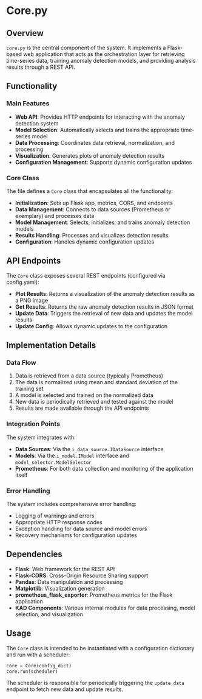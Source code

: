 # Core.py

## Overview

`core.py` is the central component of the system. It implements a Flask-based web application that acts as the orchestration layer for retrieving time-series data, training anomaly detection models, and providing analysis results through a REST API.

## Functionality

### Main Features

- **Web API**: Provides HTTP endpoints for interacting with the anomaly detection system
- **Model Selection**: Automatically selects and trains the appropriate time-series model
- **Data Processing**: Coordinates data retrieval, normalization, and processing
- **Visualization**: Generates plots of anomaly detection results
- **Configuration Management**: Supports dynamic configuration updates

### Core Class

The file defines a `Core` class that encapsulates all the functionality:

- **Initialization**: Sets up Flask app, metrics, CORS, and endpoints
- **Data Management**: Connects to data sources (Prometheus or exemplary) and processes data
- **Model Management**: Selects, initializes, and trains anomaly detection models
- **Results Handling**: Processes and visualizes detection results
- **Configuration**: Handles dynamic configuration updates

## API Endpoints

The `Core` class exposes several REST endpoints (configured via config.yaml):

- **Plot Results**: Returns a visualization of the anomaly detection results as a PNG image
- **Get Results**: Returns the raw anomaly detection results in JSON format
- **Update Data**: Triggers the retrieval of new data and updates the model results
- **Update Config**: Allows dynamic updates to the configuration

## Implementation Details

### Data Flow

1. Data is retrieved from a data source (typically Prometheus)
2. The data is normalized using mean and standard deviation of the training set
3. A model is selected and trained on the normalized data
4. New data is periodically retrieved and tested against the model
5. Results are made available through the API endpoints

### Integration Points

The system integrates with:

- **Data Sources**: Via the `i_data_source.IDataSource` interface
- **Models**: Via the `i_model.IModel` interface and `model_selector.ModelSelector`
- **Prometheus**: For both data collection and monitoring of the application itself

### Error Handling

The system includes comprehensive error handling:

- Logging of warnings and errors
- Appropriate HTTP response codes
- Exception handling for data source and model errors
- Recovery mechanisms for configuration updates

## Dependencies

- **Flask**: Web framework for the REST API
- **Flask-CORS**: Cross-Origin Resource Sharing support
- **Pandas**: Data manipulation and processing
- **Matplotlib**: Visualization generation
- **prometheus_flask_exporter**: Prometheus metrics for the Flask application
- **KAD Components**: Various internal modules for data processing, model selection, and visualization

## Usage

The `Core` class is intended to be instantiated with a configuration dictionary and run with a scheduler:

```python
core = Core(config_dict)
core.run(scheduler)
```

The scheduler is responsible for periodically triggering the `update_data` endpoint to fetch new data and update results.
